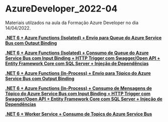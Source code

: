 # AzureDeveloper_2022-04
Materiais utilzados na aula da Formação Azure Developer no dia 14/04/2022.

[**.NET 6 + Azure Functions (Isolated) + Envio para Queue do Azure Service Bus com Output Binding**](https://github.com/azurenapratica/DotNet6-AzureFunctions-Isolated-TimerTrigger-ServiceBusQueueOutput_SimulacaoDolar)

[**.NET 6 + Azure Functions (Isolated) + Consumo de Queue do Azure Service Bus com Input Binding + HTTP Trigger com Swagger/Open API + Entity Framework Core com SQL Server + Injeção de Dependências**](https://github.com/azurenapratica/DotNet6-AzureFunctions-Isolated-ServiceBusQueue-InputBinding-EFCore-SqlServer_CotacoesMoedas)

[**.NET 6 + Azure Functions (In-Process) + Envio para Tópico do Azure Service Bus com Output Binding**](https://github.com/azurenapratica/DotNet6-AzureFunctions-InProcess-TimerTrigger-ServiceBusTopicOutput_SimulacaoDolar)

[**.NET 6 + Azure Functions (In-Process) + Consumo de Mensagens de Tópico do Azure Service Bus com Input Binding + HTTP Trigger com Swagger/Open API + Entity Framework Core com SQL Server + Injeção de Dependências**](https://github.com/azurenapratica/DotNet6-AzureFunctions-InProcess-ServiceBusTopic-InputBinding-EFCore-SqlServer_CotacoesMoedas)

[**.NET 6 + Worker Service + Consumo de Topics do Azure Service Bus**](https://github.com/azurenapratica/DotNet6-Worker-AzureServiceBus-Topic_Receiver
)
